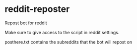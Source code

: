 # reddit-reposter
Repost bot for reddit

Make sure to give access to the script in reddit settings. 

posthere.txt contains the subreddits that the bot will repost on
